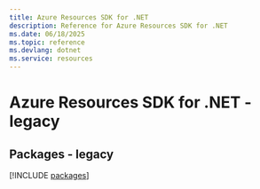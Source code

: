 ```yaml
---
title: Azure Resources SDK for .NET
description: Reference for Azure Resources SDK for .NET
ms.date: 06/18/2025
ms.topic: reference
ms.devlang: dotnet
ms.service: resources
---
```

# Azure Resources SDK for .NET - legacy
## Packages - legacy
[!INCLUDE [packages](resources-index.md)]